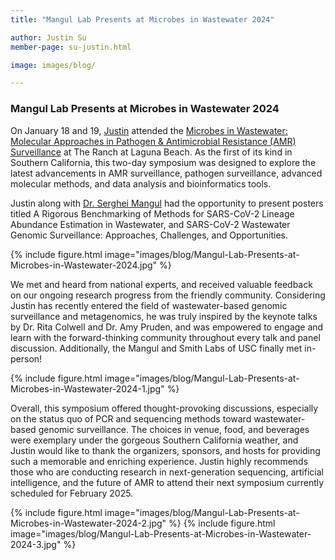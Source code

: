 ```yaml
---
title: "Mangul Lab Presents at Microbes in Wastewater 2024"

author: Justin Su
member-page: su-justin.html

image: images/blog/

---
```

### Mangul Lab Presents at Microbes in Wastewater 2024

On January 18 and 19, [Justin](https://mangul-lab-usc.github.io/members/su-justin.html) attended the [Microbes in Wastewater: Molecular Approaches in Pathogen & Antimicrobial Resistance (AMR) Surveillance](https://www.wastewateramr2024.com/) at The Ranch at Laguna Beach. As the first of its kind in Southern California, this two-day symposium was designed to explore the latest advancements in AMR surveillance, pathogen surveillance, advanced molecular methods, and data analysis and bioinformatics tools. 

Justin along with [Dr. Serghei Mangul](https://mangul-lab-usc.github.io/members/serghei-mangul.html) had the opportunity to present posters titled A Rigorous Benchmarking of Methods for SARS-CoV-2 Lineage Abundance Estimation in Wastewater, and SARS-CoV-2 Wastewater Genomic Surveillance: Approaches, Challenges, and Opportunities. 

{% include figure.html image="images/blog/Mangul-Lab-Presents-at-Microbes-in-Wastewater-2024.jpg" %}

We met and heard from national experts, and received valuable feedback on our ongoing research progress from the friendly community. Considering Justin has recently entered the field of wastewater-based genomic surveillance and metagenomics, he was truly inspired by the keynote talks by Dr. Rita Colwell and Dr. Amy Pruden, and was empowered to engage and learn with the forward-thinking community throughout every talk and panel discussion. Additionally, the Mangul and Smith Labs of USC finally met in-person!

{% include figure.html image="images/blog/Mangul-Lab-Presents-at-Microbes-in-Wastewater-2024-1.jpg" %}

Overall, this symposium offered thought-provoking discussions, especially on the status quo of PCR and sequencing methods toward wastewater-based genomic surveillance. The choices in venue, food, and beverages were exemplary under the gorgeous Southern California weather, and Justin would like to thank the organizers, sponsors, and hosts for providing such a memorable and enriching experience. Justin highly recommends those who are conducting research in next-generation sequencing, artificial intelligence, and the future of AMR to attend their next symposium currently scheduled for February 2025.

{% include figure.html image="images/blog/Mangul-Lab-Presents-at-Microbes-in-Wastewater-2024-2.jpg" %}
{% include figure.html image="images/blog/Mangul-Lab-Presents-at-Microbes-in-Wastewater-2024-3.jpg" %}
